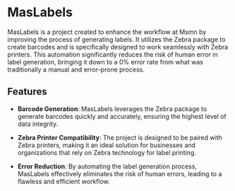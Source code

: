 # MasLabels

MasLabels is a project created to enhance the workflow at Msmn by improving the process of generating labels. It utilizes the Zebra package to create barcodes and is specifically designed to work seamlessly with Zebra printers. This automation significantly reduces the risk of human error in label generation, bringing it down to a 0% error rate from what was traditionally a manual and error-prone process.

## Features

- **Barcode Generation**: MasLabels leverages the Zebra package to generate barcodes quickly and accurately, ensuring the highest level of data integrity.

- **Zebra Printer Compatibility**: The project is designed to be paired with Zebra printers, making it an ideal solution for businesses and organizations that rely on Zebra technology for label printing.

- **Error Reduction**: By automating the label generation process, MasLabels effectively eliminates the risk of human errors, leading to a flawless and efficient workflow.
